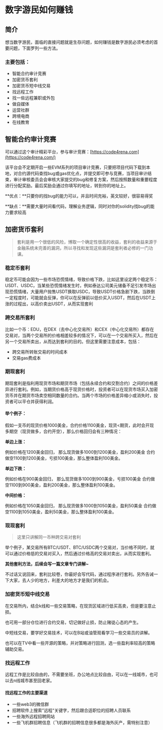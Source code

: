 # 数字游民如何赚钱

## 简介

想当数字游民，面临的直接问题就是生存问题，如何赚钱是数字游民必须考虑的首要问题，下面罗列一些方法。

### 主要包括：

* 智能合约审计竞赛
* 加密货币套利
* 加密货币短中线交易
* 找远程工作
* 找一些远程兼职或外包
* 做自媒体
* 运营社群
* 跨境电商
* 在线教育

## 智能合约审计竞赛

可以通过这个审计精彩平台，参与审计竞赛：[https://code4rena.com](https://code4rena.com/)

该平台会不定期开启一些EVM系列的项目审计竞赛，只要把项目代码下载到本地，对合约源代码查找bug或gas优化点，并提交即可参与竞赛，当项目审计结束，审计审核委员会会审核大家提交的bug和修复方案，然后按照数量和重要程度进行分配奖励。最后奖励会通过你填写的地址，转到你的地址上。

**优点：**只要你的找bug的能力可以，并且时间充裕，英文较好，很容易得奖

**缺点：**需要大量时间看代码，理解业务逻辑，同时对你的solidity找bug的能力要求较高

## 加密货币套利

> 套利是用一个很低的风险，博取一个确定性很高的收益，套利的收益来源于金融系统未完善的漏洞，所以寻找和发现这些漏洞是套利者必修的一门功课。

### 稳定币套利

稳定币可能会因为一些市场恐慌情绪，导致价格下跌，比如这里设定两个稳定币：USDT、USDC，当某些恐慌情绪发生时，例如泰达公司美元储备不足引发市场出现恐慌情绪，大量用户抛售USDT换取USDC，导致USDT价格急剧下跌，当跌倒一定程度时，可能就会反弹，你可以在反弹前以低价买入USDT，然后在USDT上涨的过程出，以高价卖出USDT，从而实现套利

### 跨交易所套利

比如一个币：EDU，在DEX（去中心化交易所）和CEX（中心化交易所）都存在交易对，当两个交易所的价格相差较多的情况下，可以在一个交易所买入，然后在另一个交易所卖出，从而达到套利的目的。但这里需要注意成本，包括：

* 跨交易所转账交易的时间成本
* 交易gas费成本

### 期现套利

期现套利是指利用现货市场和期货市场（包括永续合约和交割合约）之间的价格差异进行套利。例如，当期货价格高于现货价格时，投资者可以在现货市场买入加密货币并在期货市场卖空相同数量的合约。当两个市场的价格差异缩小或消失时，投资者可以平仓并获得利润。

#### 举个例子：

假如一支币的现货价格1000美金，合约价格1100美金，现货<期货，此时会开现多期空（现货做多，合约开空），那么价格回归会有三种情况：

**单边上涨：**

例如价格在1200美金回归， 那么现货做多1000到1200美金，盈利200美金 合约做空1100到1200美金，亏损100美金，那么整体盈利100美金。

**单边下跌：**

例如价格在900美金回归， 那么现货做多1000到900美金，亏损100美金 合约做空1100到900美金，盈利200美金，那么整体盈利100美金。

**中间价格：**

例如价格在1050美金回归， 那么现货做多1000到1050美金，盈利50美金 合约做空1100到1050美金，盈利50美金，那么整体盈利100美金。

### 现现套利

> 这里只讲解同一币种跨交易对套利

举个例子，某交易所有BTC/USDT、BTC/USDC两个交易对，当价格不同时，就可以通过价格低的交易对买入，然后通过价格高的交易对卖出，从而实现套利。

**其他套利方法，后续会写一篇文章专门讲解\~**

不过话又说回来，套利比较卷，你最好会写代码，通过程序进行套利。另外告诫一下大家，去人少的地方，利差大的地方才是我们的机会。

### 加密货币短中线交易

在交易所内，结合k线和一些交易策略，在现货区域进行低买高卖，但是要注意止损。

也可用一部分仓位进行合约交易，切记做好止损，防止赌徒心态的产生。

中短线交易，要学好交易技术，可以在B站或油管观看学习一些交易员的讲解。

也可以在TV中看一些开源的策略，并对策略进行回测，选一些盈利率较高的策略辅助交易。

### 找远程工作

远程工作是比较自由的，不需要坐班，办公地点比较自由，可以在一线城市，也可以去n线城市甚至回老家。

#### 找远程工作的主要渠道

* 一些web3的微信群
* 招聘软件上搜索”远程“关键字，然后跟合适职位的招聘人员联系
* 一些海外远程招聘网站
* 一些飞机群招聘信息（飞机群的招聘信息很多都是海外灰产，需特别注意）
